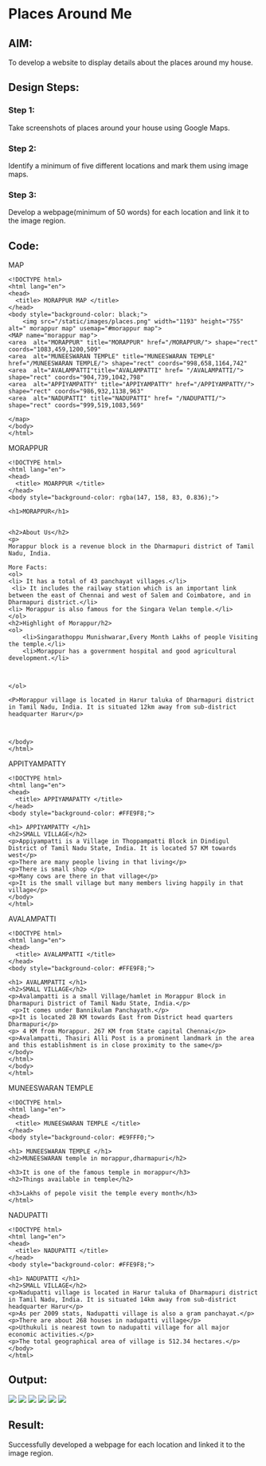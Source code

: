 # Places Around Me
## AIM:
To develop a website to display details about the places around my house.

## Design Steps:

### Step 1:
Take screenshots of places around your house using Google Maps.
### Step 2:
Identify a minimum of five different locations and mark them using image maps.
### Step 3:
Develop a webpage(minimum of 50 words) for each location and link it to the image region.
## Code:
MAP
```
<!DOCTYPE html>
<html lang="en">
<head>
  <title> MORAPPUR MAP </title>
</head>
<body style="background-color: black;">
    <img src="/static/images/places.png" width="1193" height="755" alt=" morappur map" usemap="#morappur map">
<MAP name="morappur map">
<area  alt="MORAPPUR" title="MORAPPUR" href="/MORAPPUR/"> shape="rect" coords="1083,459,1200,509" 
<area  alt="MUNEESWARAN TEMPLE" title="MUNEESWARAN TEMPLE" href="/MUNEESWARAN TEMPLE/"> shape="rect" coords="998,658,1164,742" 
<area  alt="AVALAMPATTI"title="AVALAMPATTI" href= "/AVALAMPATTI/"> shape="rect" coords="904,739,1042,798" 
<area  alt="APPIYAMPATTY" title="APPIYAMPATTY" href="/APPIYAMPATTY/"> shape="rect" coords="986,932,1138,963" 
<area  alt="NADUPATTI" title="NADUPATTI" href= "/NADUPATTI/"> shape="rect" coords="999,519,1083,569" 

</map>
</body>
</html>
```
MORAPPUR
```
<!DOCTYPE html>
<html lang="en">
<head>
  <title> MOARPPUR </title>
</head>
<body style="background-color: rgba(147, 158, 83, 0.836);">

<h1>MORAPPUR</h1>


<h2>About Us</h2>
<p>
Morappur block is a revenue block in the Dharmapuri district of Tamil Nadu, India.

More Facts:
<ol>
<li> It has a total of 43 panchayat villages.</li>
 <li> It includes the railway station which is an important link between the east of Chennai and west of Salem and Coimbatore, and in Dharmapuri district.</li>
<li> Morappur is also famous for the Singara Velan temple.</li>
</ol>
<h2>Highlight of Morappur/h2>
<ol>
    <li>Singarathoppu Munishwarar,Every Month Lakhs of people Visiting the temple.</li>
    <li>Morappur has a government hospital and good agricultural development.</li>
    


</ol>

<P>Morappur village is located in Harur taluka of Dharmapuri district in Tamil Nadu, India. It is situated 12km away from sub-district headquarter Harur</p>



</body>
</html>
```
APPITYAMPATTY
```
<!DOCTYPE html>
<html lang="en">
<head>
  <title> APPIYAMAPATTY </title>
</head>
<body style="background-color: #FFE9F8;">

<h1> APPIYAMPATTY </h1>
<h2>SMALL VILLAGE</h2>
<p>Appiyampatti is a Village in Thoppampatti Block in Dindigul District of Tamil Nadu State, India. It is located 57 KM towards west</p>
<p>There are many people living in that living</p>
<p>There is small shop </p>
<p>Many cows are there in that village</p>
<p>It is the small village but many members living happily in that village</p>
</body>
</html>
```
AVALAMPATTI
```
<!DOCTYPE html>
<html lang="en">
<head>
  <title> AVALAMPATTI </title>
</head>
<body style="background-color: #FFE9F8;">

<h1> AVALAMPATTI </h1>
<h2>SMALL VILLAGE</h2>
<p>Avalampatti is a small Village/hamlet in Morappur Block in Dharmapuri District of Tamil Nadu State, India.</p>
 <p>It comes under Bannikulam Panchayath.</p>
<p>It is located 28 KM towards East from District head quarters Dharmapuri</p>
<p> 4 KM from Morappur. 267 KM from State capital Chennai</p>
<p>Avalampatti, Thasiri Alli Post is a prominent landmark in the area and this establishment is in close proximity to the same</p>
</body>
</html>
</body>
</html>
```
MUNEESWARAN TEMPLE
```
<!DOCTYPE html>
<html lang="en">
<head>
  <title> MUNEESWARAN TEMPLE </title>
</head>
<body style="background-color: #E9FFF0;">

<h1> MUNEESWARAN TEMPLE </h1>
<h2>MUNEESWARAN temple in morappur,dharmapuri</h2>

<h3>It is one of the famous temple in morappur</h3>
<h2>Things available in temple</h2>

<h3>Lakhs of pepole visit the temple every month</h3>
</html>
```
NADUPATTI
```
<!DOCTYPE html>
<html lang="en">
<head>
  <title> NADUPATTI </title>
</head>
<body style="background-color: #FFE9F8;">

<h1> NADUPATTI </h1>
<h2>SMALL VILLAGE</h2>
<p>Nadupatti village is located in Harur taluka of Dharmapuri district in Tamil Nadu, India. It is situated 14km away from sub-district headquarter Harur</p>
<p>As per 2009 stats, Nadupatti village is also a gram panchayat.</p>
<p>There are about 268 houses in nadupatti village</p>
<p>Uthukuli is nearest town to nadupatti village for all major economic activities.</p>
<p>The total geographical area of village is 512.34 hectares.</p>
</body>
</html>
```

## Output:
![](map.png)
![](morappur.png)
![](appiyam.png)
![](avalam.png)
![](temple.png)
![](nadu.png)

## Result:
Successfully developed a webpage for each location and linked it to the image region.